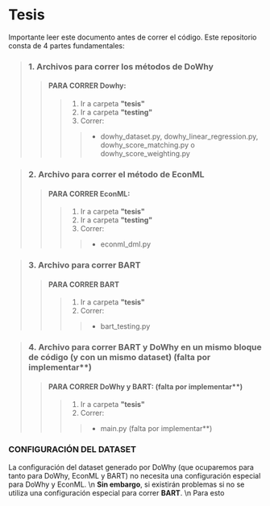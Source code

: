 # **Tesis**
Importante leer este documento antes de correr el código. Este repositorio consta de 4 partes fundamentales:

> ### 1. Archivos para correr los métodos de DoWhy
>> #### PARA CORRER **Dowhy**:
>>> 1. Ir a carpeta **"tesis"**
>>> 2. Ir a carpeta **"testing"**                      
>>> 3. Correr:
  >>>> - dowhy_dataset.py, dowhy_linear_regression.py, dowhy_score_matching.py o dowhy_score_weighting.py
  
> ### 2. Archivo para correr el método de EconML
>> #### PARA CORRER **EconML**:
>>> 1. Ir a carpeta **"tesis"**
>>> 2. Ir a carpeta **"testing"**
>>> 3. Correr:
  >>>> - econml_dml.py

> ### 3. Archivo para correr BART
>> #### PARA CORRER **BART**
>>> 1. Ir a carpeta **"tesis"**
>>> 2. Correr:
  >>>> - bart_testing.py

> ### 4. Archivo para correr BART y DoWhy en un mismo bloque de código (y con un mismo dataset) (falta por implementar**)
>>#### PARA CORRER **DoWhy y BART**: (falta por implementar**)
>>> 1. Ir a carpeta **"tesis"**                  
>>> 2. Correr:
  >>>> - main.py (falta por implementar**)


### CONFIGURACIÓN DEL DATASET
La configuración del dataset generado por DoWhy (que ocuparemos para tanto para DoWhy, EconML y BART) no necesita una configuración especial para DoWhy y EconML. \n
**Sin embargo**, si existirán problemas si no se utiliza una configuración especial para correr **BART**. \n
Para esto
